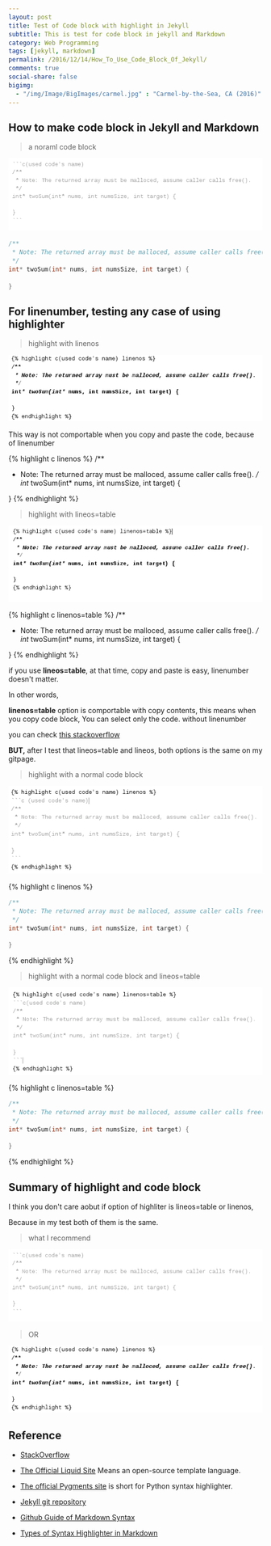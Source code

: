 ```yaml
---
layout: post
title: Test of Code block with highlight in Jekyll
subtitle: This is test for code block in jekyll and Markdown
category: Web Programming
tags: [jekyll, markdown]
permalink: /2016/12/14/How_To_Use_Code_Block_Of_Jekyll/
comments: true
social-share: false
bigimg: 
  - "/img/Image/BigImages/carmel.jpg" : "Carmel-by-the-Sea, CA (2016)"
---
```


## How to make code block in Jekyll and Markdown


 > a noraml code block  
 
  ![](/img/Image/WebProgramming/2016-12-14-How_To_Use_Code_Block_Of_Jekyll/1highlight.png)
        
```c
/**
 * Note: The returned array must be malloced, assume caller calls free().
 */
int* twoSum(int* nums, int numsSize, int target) {
    
}
```

## For linenumber, testing any case of using highlighter


  > highlight with linenos

   ![](/img/Image/WebProgramming/2016-12-14-How_To_Use_Code_Block_Of_Jekyll/2highlight.png)

  This way is not comportable when you copy and paste the code, because of linenumber

{% highlight c linenos %}
/**
 * Note: The returned array must be malloced, assume caller calls free().
 */
int* twoSum(int* nums, int numsSize, int target) {
    
}
{% endhighlight %}


   > highlight with lineos=table
   
   
   
   ![](/img/Image/WebProgramming/2016-12-14-How_To_Use_Code_Block_Of_Jekyll/3highlight.png)

{% highlight c linenos=table %}
/**
 * Note: The returned array must be malloced, assume caller calls free().
 */
int* twoSum(int* nums, int numsSize, int target) {
    
}
{% endhighlight %}

 if you use **lineos=table**, at that time, copy and paste is easy, linenumber doesn't matter. 

 In other words,  
 
 **linenos=table** option is comportable with copy contents, this means when you copy code block, You can select only the code. without linenumber

 you can check [this stackoverflow](http://stackoverflow.com/questions/11093241/how-to-support-line-number-when-using-pygments-with-jekyll)

 **BUT,** after I test that lineos=table and lineos, both options is the same on my gitpage.

  >  highlight with a normal code block

  ![](/img/Image/WebProgramming/2016-12-14-How_To_Use_Code_Block_Of_Jekyll/4highlight.png)

{% highlight c linenos %}
```c
/**
 * Note: The returned array must be malloced, assume caller calls free().
 */
int* twoSum(int* nums, int numsSize, int target) {
    
}
```
{% endhighlight %}


  >  highlight with a normal code block and lineos=table 

   ![](/img/Image/WebProgramming/2016-12-14-How_To_Use_Code_Block_Of_Jekyll/5highlight.png)

{% highlight c linenos=table %}
```c 
/**
 * Note: The returned array must be malloced, assume caller calls free().
 */
int* twoSum(int* nums, int numsSize, int target) {
    
}
```
{% endhighlight %}


## Summary of highlight and code block

 I think you don't care aobut if option of highliter is lineos=table or linenos, 
 
 Because in my test both of them is the same. 
 
 > what I recommend
 
 ![](/img/Image/WebProgramming/2016-12-14-How_To_Use_Code_Block_Of_Jekyll/1highlight.png)
 
 > OR
 
 ![](/img/Image/WebProgramming/2016-12-14-How_To_Use_Code_Block_Of_Jekyll/2highlight.png)


## Reference 

  - [StackOverflow](http://stackoverflow.com/questions/11093241/how-to-support-line-number-when-using-pygments-with-jekyll)
  
  - [The Official Liquid Site](https://shopify.github.io/liquid/) Means an open-source template language. 
  
  - [The official Pygments site](http://pygments.org/) is short for Python syntax highlighter.
  
  - [Jekyll git repository](https://github.com/jekyll/jekyll)
  
  - [Github Guide of Markdown Syntax](https://guides.github.com/pdfs/markdown-cheatsheet-online.pdf)
  
  - [Types of Syntax Highlighter in Markdown](https://support.codebasehq.com/articles/tips-tricks/syntax-highlighting-in-markdown)
